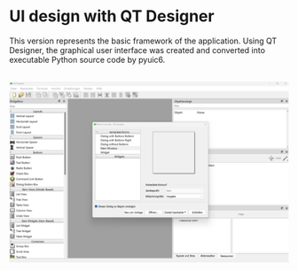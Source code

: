 # UI design with QT Designer
This version represents the basic framework of the application. Using QT Designer, the graphical user interface was created and converted into executable Python source code by pyuic6.<br/><br/>


![Disassembler_UI](/images/qt-designer.png)
